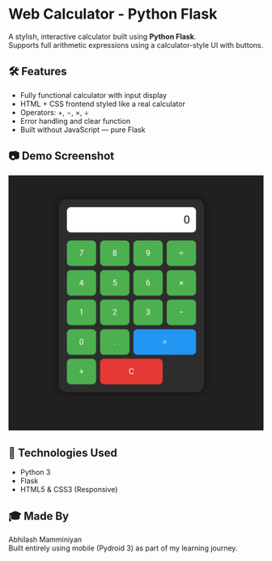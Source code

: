# Web Calculator - Python Flask

A stylish, interactive calculator built using **Python Flask**.  
Supports full arithmetic expressions using a calculator-style UI with buttons.

## 🛠️ Features
- Fully functional calculator with input display
- HTML + CSS frontend styled like a real calculator
- Operators: +, −, ×, ÷
- Error handling and clear function
- Built without JavaScript — pure Flask

## 📷 Demo Screenshot
![Calculator Screenshot](images/MyCalculator.jpg)
## 🚀 Technologies Used
- Python 3
- Flask
- HTML5 & CSS3 (Responsive)

## 🎓 Made By
Abhilash Mamminiyan  
Built entirely using mobile (Pydroid 3) as part of my learning journey.
